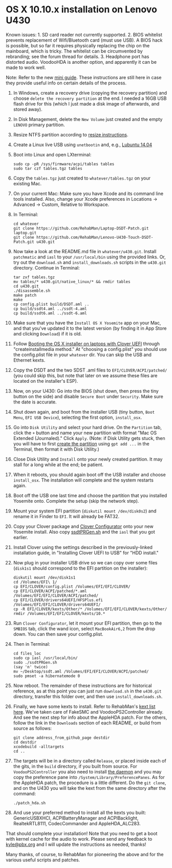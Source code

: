 OS X 10.10.x installation on Lenovo U430
=======================================

Known issues: 1. SD card reader not currently supported. 2. BIOS whitelist prevents replacement of Wifi/Bluetooth card (must use USB). A BIOS hack is possible, but so far it requires physically replacing the chip on the mainboard, which is tricky. The whitelist can be circumvented by rebranding; see the forum thread for details. 3. Headphone port has distorted audio. VoodooHDA is another option, and apparently it can be made to work well.

Note: Refer to the new [mini guide]. These instructions are still here in case they provide useful info on certain details of the process.

1. In Windows, create a recovery drive (copying the recovery partition) and choose `delete the recovery partition` at the end. I needed a 16GB USB flash drive for this (which I just made a disk image of afterwards, and stored away).
1. In Disk Management, delete the `New Volume` just created and the empty `LENOVO` primary partition.
1. Resize NTFS partition according to [resize instructions].
1. Create a Linux live USB using `unetbootin` and, e.g., [Lubuntu 14.04]
1. Boot into Linux and open LXterminal:

	```
	sudo cp -pR /sys/firmware/acpi/tables tables
	sudo tar czf tables.tgz tables
	```

1. Copy the `tables.tgz` just created to `whatever/tables.tgz` on your existing Mac.
1. On your current Mac: Make sure you have Xcode and its command line tools installed. Also, change your Xcode preferences in Locations -> Advanced -> Custom, Relative to Workspace. 
1. In Terminal:

	```
	cd whatever
	git clone https://github.com/RehabMan/Laptop-DSDT-Patch.git laptop.git
	git clone https://github.com/RehabMan/Lenovo-U430-Touch-DSDT-Patch.git u430.git
	```

1. Now take a look at the README.md file in `whatever/u430.git`. Install `patchmatic` and `iasl` to your `/usr/local/bin` using the provided links. Or, try out the `download.sh` and `install_downloads.sh` scripts in the `u430.git` directory. Continue in Terminal:

	```
	tar zxf tables.tgz
	mv tables/* u430.git/native_linux/* && rmdir tables
	cd u430.git
	./disassemble.sh
	make patch
	make
	cp config.plist build/DSDT.aml ..
	cp build/ssdt4.aml ../ssdt-4.aml
	cp build/ssdt6.aml ../ssdt-6.aml
	```

1. Make sure that you have the `Install OS X Yosemite` app on your Mac, and that you've updated it to the latest version (by finding it in App Store and clicking `Download`) if it is old.
1. Follow [Booting the OS X installer on laptops with Clover UEFI] through "createinstallmedia method." At "choosing a config.plist" you should use the config.plist file in your `whatever` dir.  You can skip the USB and Ethernet kexts.
1. Copy the DSDT and the two SDST .aml files to `EFI/CLOVER/ACPI/patched/` (you could skip this, but note that later on we assume these files are located on the installer's ESP).
1. Now, on your U430: Go into the BIOS (shut down, then press the tiny button on the side) and disable `Secure Boot` under `Security`. Make sure the date is accurate.
1. Shut down again, and boot from the installer USB (tiny button, `Boot Menu`, `EFI USB Device`), selecting the first option, `install_osx`.
1. Go into `Disk Utility` and select your hard drive. On the `Partition` tab, click the `+` button and name your new partition with format "Mac OS Extended (Journaled)." Click `Apply`. (Note: if Disk Utility gets stuck, then you will have to first [create the partition] using `gpt add ...` in the Terminal, then format it with Disk Utility.)
1. Close Disk Utility and `Install` onto your newly created partition. It may stall for a long while at the end; be patient.
1. When it reboots, you should again boot off the USB installer and choose `install_osx`. The installation will complete and the system restarts again.
1. Boot off the USB one last time and choose the partition that you installed Yosemite onto. Complete the setup (skip the network step).
1. Mount your system EFI partition (`diskutil mount /dev/disk0s2`) and rename it in Finder to `EFI`. It will already be FAT32.
1. Copy your Clover package and [Clover Configurator] onto your new Yosemite install. Also copy [ssdtPRGen.sh] and the `iasl` that you got earlier.
1. Install Clover using the settings described in the previously-linked installation guide, in "Installing Clover UEFI to USB" for "HDD install."
1. Now plug in your installer USB drive so we can copy over some files (`disk1s1` should correspond to the EFI partition on the installer):

	```
	diskutil mount /dev/disk1s1
	cd /Volumes/EFI\ 1/
	cp EFI/CLOVER/config.plist /Volumes/EFI/EFI/CLOVER/
	cp EFI/CLOVER/ACPI/patched/*.aml /Volumes/EFI/EFI/CLOVER/ACPI/patched/
	cp EFI/CLOVER/drivers64UEFI/HFSPlus.efi /Volumes/EFI/EFI/CLOVER/drivers64UEFI/
	cp -R EFI/CLOVER/kexts/Other/* /Volumes/EFI/EFI/CLOVER/kexts/Other/
	rmdir /Volumes/EFI/EFI/CLOVER/kexts/10.*
	```

1. Run `Clover Configurator`, let it mount your EFI partition, then go to the `SMBIOS` tab, click the wand icon, select `MacBookAir6,2` from the drop down. You can then save your config.plist.
1. Then in Terminal:

	```
	cd files_loc
	sudo cp iasl /usr/local/bin/
	sudo ./ssdtPRGen.sh
	(say 'n' twice)
	mv ~/Desktop/ssdt.aml /Volumes/EFI/EFI/CLOVER/ACPI/patched/
	sudo pmset -a hibernatemode 0
	```

1. Now reboot. The remainder of these instructions are for historical reference, as at this point you can just run `download.sh` in the `u430.git` directory, transfer this folder over, and then use `install_downloads.sh`.
1. Finally, we have some kexts to install. Refer to RehabMan's [kext list here].  We've taken care of FakeSMC and VoodooPS2Controller already. And see the next step for info about the AppleHDA patch. For the others,  follow the link in the `Downloads` section of each README, or build from source as follows:

	```
	git clone address_from_github_page destdir
	cd destdir
	xcodebuild -alltargets
	cd ..
	```

1. The targets will be in a directory called `Release`, or placed inside each of the gits, in the `build` directory, if you built from source. For `VoodooPS2Controller` you also need to install [the daemon] and you may copy the preference pane into `/System/Library/PreferencePanes`.  As for the AppleHDA patch, the procedure is a little different. Do the `git clone`, and on the U430 you will take the kext from the same directory after the command:

	```
	./patch_hda.sh
	```

1. And use your preferred method to install all the kexts you built: GenericUSBXHCI, ACPIBatteryManager and ACPIBacklight, RealtekRTL8111, CodecCommander and AppleHDA_ALC283.

That should complete your installation! Note that you need to get a boot with kernel cache for the audio to work. Please send any feedback to <kyle@pbx.org> and I will update the instructions as needed, thanks!

Many thanks, of course, to RehabMan for pioneering the above and for the various useful scripts and patches.

[mini guide]:http://www.tonymacx86.com/laptop-compatibility/121632-lenovo-ideapad-u430-mavericks-43.html#post928795
[resize instructions]:http://ubuntuforums.org/showthread.php?t=2087466&p=12372055#post12372055
[Lubuntu 14.04]:http://cdimage.ubuntu.com/lubuntu/releases/14.04/release/lubuntu-14.04-desktop-amd64.iso
[Booting the OS X installer on laptops with Clover UEFI]:http://www.tonymacx86.com/yosemite-laptop-support/148093-guide-booting-os-x-installer-laptops-clover-uefi.html
[create the partition]:http://apple.stackexchange.com/questions/63130/create-new-partition-in-unallocated-space-with-diskutil
[Clover Grower]:https://github.com/STLVNUB/CloverGrower
[Clover Configurator]:http://www.osx86.net/files/file/49-clover-configurator/
[ssdtPRGen.sh]:https://github.com/Piker-Alpha/ssdtPRGen.sh
[kext list here]:http://www.tonymacx86.com/laptop-compatibility/121632-lenovo-ideapad-u430-mavericks-19.html#post816396
[the daemon]:https://github.com/RehabMan/OS-X-Voodoo-PS2-Controller/wiki/How-to-Install
